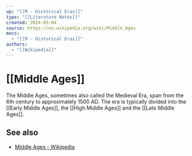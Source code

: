 ```yaml
---
up: "[[M - Historical Eras]]"
type: "[[Literature Notes]]"
created: 2024-05-04
source: https://en.wikipedia.org/wiki/Middle_Ages
mocs:
  - "[[M - Historical Eras]]"
authors:
  - "[[Wikipedia]]"
---
```

# [[Middle Ages]]

The Middle Ages, sometimes also called the Medieval Era, span from the 6th century to approximately 1500 AD. The era is typically divided into the [[Early Middle Ages]], the [[High Middle Ages]] and the [[Late Middle Ages]].
## See also
- [Middle Ages - Wikipedia](https://en.wikipedia.org/wiki/Middle_Ages)